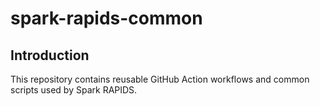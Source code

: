 # spark-rapids-common

## Introduction

This repository contains reusable GitHub Action workflows and common scripts used by Spark RAPIDS.
